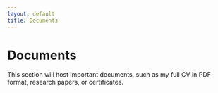 ```yaml
---
layout: default
title: Documents
---
```


# Documents

This section will host important documents, such as my full CV in PDF format, research papers, or certificates.
